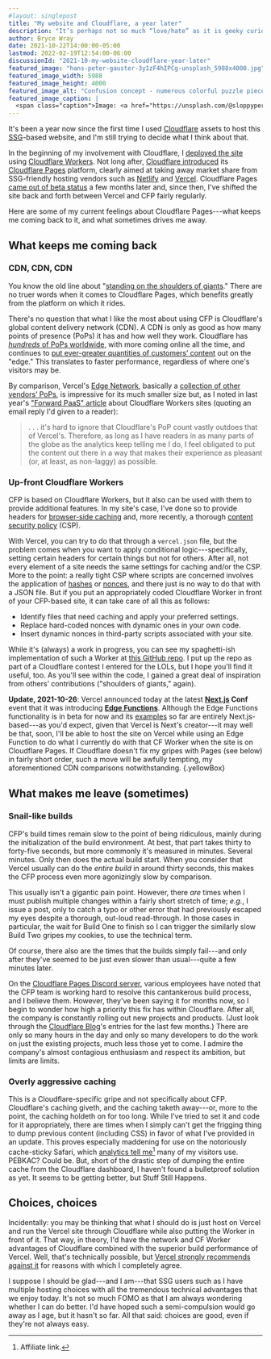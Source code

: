 ```yaml
---
#layout: singlepost
title: "My website and Cloudflare, a year later"
description: "It’s perhaps not so much “love/hate” as it is geeky curiosity combined with an old guy’s impatience."
author: Bryce Wray
date: 2021-10-22T14:00:00-05:00
lastmod: 2022-02-19T12:54:00-06:00
discussionId: "2021-10-my-website-cloudflare-year-later"
featured_image: "hans-peter-gauster-3y1zF4hIPCg-unsplash_5988x4000.jpg"
featured_image_width: 5988
featured_image_height: 4000
featured_image_alt: "Confusion concept - numerous colorful puzzle pieces"
featured_image_caption: |
  <span class="caption">Image: <a href="https://unsplash.com/@sloppyperfectionist?utm_source=unsplash&utm_medium=referral&utm_content=creditCopyText">Hans-Peter Gauster</a>; <a href="https://unsplash.com/s/photos/confusion?utm_source=unsplash&utm_medium=referral&utm_content=creditCopyText">Unsplash</a></span>
---
```


It's been a year now since the first time I used [Cloudflare](https://cloudflare.com) assets to host this [SSG](https://jamstack.org/generators)-based website, and I'm still trying to decide what I think about that.

In the beginning of my involvement with Cloudflare, I [deployed the site](/posts/2020/10/forward-paas) using [Cloudflare Workers](https://workers.cloudflare.com). Not long after, [Cloudflare introduced](https://blog.cloudflare.com/cloudflare-pages/) its [Cloudflare Pages](https://pages.cloudflare.com) platform, clearly aimed at taking away market share from SSG-friendly hosting vendors such as [Netlify](https://netlify.com) and [Vercel](https://vercel.com). Cloudflare Pages [came out of beta status](https://blog.cloudflare.com/cloudflare-pages-ga/) a few months later and, since then, I've shifted the site back and forth between Vercel and CFP fairly regularly.

Here are some of my current feelings about Cloudflare Pages---what keeps me coming back to it, and what sometimes drives me away.

## What keeps me coming back

### CDN, CDN, CDN

You know the old line about "[standing on the shoulders of giants](https://en.wikipedia.org/wiki/Standing_on_the_shoulders_of_giants)." There are no truer words when it comes to Cloudflare Pages, which benefits greatly from the platform on which it rides.

There's no question that what I like the most about using CFP is Cloudflare's global content delivery network (CDN). A CDN is only as good as how many points of presence (PoPs) it has and how well they work. Cloudflare has [*hundreds* of PoPs worldwide](https://www.cloudflare.com/network/), with more coming online all the time, and continues to [put ever-greater quantities of customers’ content](https://stratechery.com/2021/cloudflare-on-the-edge/) out on the "edge." This translates to faster performance, regardless of where one's visitors may be.

By comparison, Vercel's [Edge Network](https://vercel.com/docs/concepts/edge-network/overview), basically a [collection of other vendors’ PoPs](https://vercel.com/docs/concepts/edge-network/regions), is impressive for its much smaller size but, as I noted in last year's ["Forward PaaS" article](/posts/2020/10/forward-paas/) about Cloudflare Workers sites (quoting an email reply I'd given to a reader):

> .&nbsp;.&nbsp;. it's hard to ignore that Cloudflare's PoP count vastly outdoes that of Vercel's. Therefore, as long as I have readers in as many parts of the globe as the analytics keep telling me I do, I feel obligated to put the content out there in a way that makes their experience as pleasant (or, at least, as non-laggy) as possible.

### Up-front Cloudflare Workers

CFP is based on Cloudflare Workers, but it also can be used with them to provide additional features. In my site's case, I've done so to provide headers for [browser-side caching](/posts/2021/05/headers-up/) and, more recently, a thorough [content security policy](https://developer.mozilla.org/en-US/docs/Web/HTTP/CSP) (CSP).

With Vercel, you can try to do that through a `vercel.json` file, but the problem comes when you want to apply conditional logic---specifically, setting certain headers for certain things but not for others. After all, not every element of a site needs the same settings for caching and/or the CSP. More to the point: a really tight CSP where scripts are concerned involves the application of [hashes](https://content-security-policy.com/hash/) or [nonces](https://content-security-policy.com/nonce/), and there just is no way to do that with a JSON file. But if you put an appropriately coded Cloudflare Worker in front of your CFP-based site, it can take care of all this as follows:

- Identify files that need caching and apply your preferred settings.
- Replace hard-coded nonces with dynamic ones in your own code.
- Insert dynamic nonces in third-party scripts associated with your site.

While it's (always) a work in progress, you can see my spaghetti-ish implementation of such a Worker at [this GitHub repo](https://github.com/brycewray/cache-nonce-mix). I put up the repo as part of a Cloudflare contest I entered for the LOLs, but I hope you'll find it useful, too. As you'll see within the code, I gained a great deal of inspiration from others’ contributions ("shoulders of giants," again).

**Update, 2021-10-26**: Vercel announced today at the latest **[Next.js](https://nextjs.org) Conf** event that it was introducing **[Edge Functions](https://vercel.com/features/edge-functions)**. Although the Edge Functions functionality is in beta for now and its [examples](https://github.com/vercel/examples/tree/main/edge-functions) so far are entirely Next.js-based---as you'd expect, given that Vercel is Next's creator---it may well be that, soon, I'll be able to host the site on Vercel while using an Edge Function to do what I currently do with that CF Worker when the site is on Cloudflare Pages. If Cloudflare doesn't fix my gripes with Pages (see below) in fairly short order, such a move will be awfully tempting, my aforementioned CDN comparisons notwithstanding.
{.yellowBox}

## What makes me leave (sometimes)

### Snail-like builds

CFP's build times remain slow to the point of being ridiculous, mainly during the initialization of the build environment. At best, that part takes thirty to forty-five seconds, but more commonly it's measured in minutes. Several minutes. Only then does the actual build start. When you consider that Vercel usually can do the *entire build* in around thirty seconds, this makes the CFP process even more agonizingly slow by comparison.

This usually isn't a gigantic pain point. However, there *are* times when I must publish multiple changes within a fairly short stretch of time; *e.g.*, I issue a post, only to catch a typo or other error that had previously escaped my eyes despite a thorough, out-loud read-through. In those cases in particular, the wait for Build One to finish so I can trigger the similarly slow Build Two gripes my cookies, to use the technical term.

Of course, there also are the times that the builds simply fail---and only after they've seemed to be just even slower than usual---quite a few minutes later.

On the [Cloudflare Pages Discord server](https://discord.com/channels/595317990191398933/789155108529111069), various employees have noted that the CFP team is working hard to resolve this cantankerous build process, and I believe them. However, they've been saying it for months now, so I begin to wonder how high a priority this fix has within Cloudflare. After all, the company is constantly rolling out new projects and products. (Just look through the [Cloudflare Blog](https://blog.cloudflare.com)'s entries for the last few months.) There are only so many hours in the day and only so many developers to do the work on just the existing projects, much less those yet to come. I admire the company's almost contagious enthusiasm and respect its ambition, but limits are limits.

### Overly aggressive caching

This is a Cloudflare-specific gripe and not specifically about CFP. Cloudflare's caching giveth, and the caching taketh away---or, more to the point, the caching holdeth on for too long. While I've tried to set it and code for it appropriately, there are times when I simply can't get the frigging thing to dump previous content (including CSS) in favor of what I've provided in an update. This proves especially maddening for use on the notoriously cache-sticky Safari, which [analytics tell me](https://usefathom.com/ref/ZKHYWX)[^FAlink] many of my visitors use. PEBKAC? Could be. But, short of the drastic step of dumping the entire cache from the Cloudflare dashboard, I haven't found a bulletproof solution as yet. It seems to be getting better, but Stuff Still Happens.

[^FAlink]: Affiliate link.

## Choices, choices

Incidentally: you may be thinking that what I should do is just host on Vercel and run the Vercel site through Cloudflare while also putting the Worker in front of it. That way, in theory, I'd have the network and CF Worker advantages of Cloudflare combined with the superior build performance of Vercel. Well, that's technically possible, but [Vercel strongly recommends against it](https://vercel.com/support/articles/using-cloudflare-with-vercel#with-proxy) for reasons with which I completely agree.

I suppose I should be glad---and I am---that SSG users such as I have  multiple hosting choices with all the tremendous technical advantages that we enjoy today. It's not so much FOMO as that I am always wondering whether I can do better. I'd have hoped such a semi-compulsion would go away as I age, but it hasn't so far. All that said: choices are good, even if they're not always easy.
